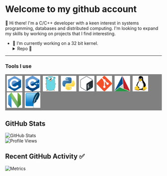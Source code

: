 # Welcome to my github account

👋 Hi there! I'm a C/C++ developer with a keen interest in systems programming, databases and distributed computing. I'm looking to expand my skills by working on projects that I find interesting.

- 🔭 I’m currently working on a 32 bit kernel.
   <details>
      <summary>Repo 📌</summary>
      <br/>
      <a href="https://github.com/debojitkumardas/DSA">
         <img align="center" src="https://github-readme-stats.vercel.app/api/pin/?username=debojitkumardas&repo=A32BitKernel&theme=default" />
      </a>
   </details>
<hr>

### Tools I use
<div style="background-color: grey; display: inline-block; padding: 5px;">
   <img src="./icons/c-original.svg" title="C" alt="C" width=50 height=50/>&nbsp;
   <img src="./icons/cplusplus-original.svg" title="Cpp" alt="Cpp" width=50 height=50/>&nbsp;
   <img src="./icons/go-original.svg" title="Go" alt="Go" width=50 height=50/>&nbsp;
   <img src="./icons/python-original.svg" title="Python" alt="Python" width=50 height=50/>&nbsp;
   <img src="./icons/bash-original.svg" title="Bash" alt="Bash" width=50 height=50/>&nbsp;
   <img src="./icons/git-original.svg" title="Git" alt="Git" width=50 height=50/>&nbsp;
   <img src="./icons/cmake-original.svg" title="CMake" alt="CMake" width=50 height=50/>&nbsp;
   <img src="./icons/linux-original.svg" title="Linux" alt="Linux" width=50 height=50/>&nbsp;
   <img src="./icons/neovim-original.svg" title="Neovim" alt="Neovim" width=50 height=50/>&nbsp;
   <img src="./icons/sqlite-original.svg" title="SQLite" alt="SQLite" width=50 height=50/>&nbsp;
</div>

<div align="left">
  <h2>GitHub Stats</h2>
  <img src="https://github-readme-stats.vercel.app/api?&count_private=true&include_all_commits=true&username=debojitkumardas&show_icons=true&theme=algolia" alt="GitHub Stats">
</div>
<img src="https://komarev.com/ghpvc/?username=debojitkumardas&color=17A589&style=for-the-badge" alt="Profile Views">

## Recent GitHub Activity ✅

![Metrics](https://metrics.lecoq.io/debojitkumardas?template=classic&base.header=0&base.activity=0&base.community=0&base.repositories=0&base.metadata=0&activity=1&base=header%2C%20activity%2C%20community%2C%20repositories%2C%20metadata&base.indepth=false&base.hireable=false&base.skip=false&activity=false&activity.limit=5&activity.load=300&activity.days=14&activity.visibility=all&activity.timestamps=true&activity.filter=all&config.timezone=Asia%2FKolkata)

<!--
<h3>Connect with Me:</h3>
<p>
   <a href="https://debojitkumardas.github.io/" target="_blank">
      <img src="./icons/Website-teal.svg" alt="Website Badge">
  </a>
</p>
-->

<!--
**debojitkumardas/debojitkumardas** is a ✨ _special_ ✨ repository because its `README.md` (this file) appears on your GitHub profile.

Here are some ideas to get you started:

- 🔭 I’m currently working on ...
- 🌱 I’m currently learning ...
- 👯 I’m looking to collaborate on ...
- 🤔 I’m looking for help with ...
- 💬 Ask me about ...
- 📫 How to reach me: ...
- 😄 Pronouns: ...
- ⚡ Fun fact: ...
-->
